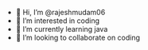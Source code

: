 - 👋 Hi, I’m @rajeshmudam06
- 👀 I’m interested in coding
- 🌱 I’m currently learning java
- 💞️ I’m looking to collaborate on coding

<!---
rajeshmudam06/rajeshmudam06 is a ✨ special ✨ repository because its `README.md` (this file) appears on your GitHub profile.
You can click the Preview link to take a look at your changes.
--->
